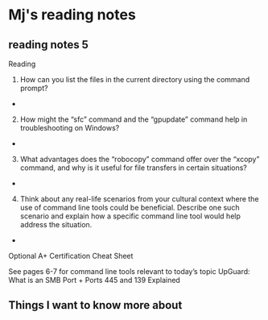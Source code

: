 # Mj's reading notes

## reading notes 5

Reading



1. How can you list the files in the current directory using the command prompt?
- 
2. How might the “sfc” command and the “gpupdate” command help in troubleshooting on Windows?
- 
3. What advantages does the “robocopy” command offer over the “xcopy” command, and why is it useful for file transfers in certain situations?
- 
4. Think about any real-life scenarios from your cultural context where the use of command line tools could be beneficial. Describe one such scenario and explain how a specific command line tool would help address the situation.
- 

Optional
A+ Certification Cheat Sheet

See pages 6-7 for command line tools relevant to today’s topic
UpGuard: What is an SMB Port + Ports 445 and 139 Explained

## Things I want to know more about 
